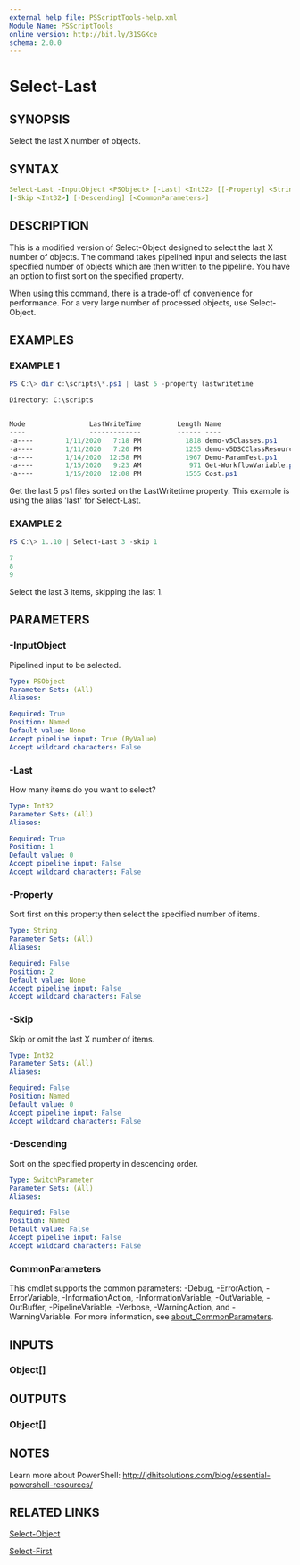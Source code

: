 ```yaml
---
external help file: PSScriptTools-help.xml
Module Name: PSScriptTools
online version: http://bit.ly/31SGKce
schema: 2.0.0
---
```


# Select-Last

## SYNOPSIS

Select the last X number of objects.

## SYNTAX

```yaml
Select-Last -InputObject <PSObject> [-Last] <Int32> [[-Property] <String>]
[-Skip <Int32>] [-Descending] [<CommonParameters>]
```

## DESCRIPTION

This is a modified version of Select-Object designed to select the last X number of objects. The command takes pipelined input and selects the last specified number of objects which are then written to the pipeline. You have an option to first sort on the specified property.

When using this command, there is a trade-off of convenience for performance. For a very large number of processed objects, use Select-Object.

## EXAMPLES

### EXAMPLE 1

```powershell
PS C:\> dir c:\scripts\*.ps1 | last 5 -property lastwritetime

Directory: C:\scripts


Mode                LastWriteTime         Length Name
----                -------------         ------ ----
-a----        1/11/2020   7:18 PM           1818 demo-v5Classes.ps1
-a----        1/11/2020   7:20 PM           1255 demo-v5DSCClassResource.ps1
-a----        1/14/2020  12:58 PM           1967 Demo-ParamTest.ps1
-a----        1/15/2020   9:23 AM            971 Get-WorkflowVariable.ps1
-a----        1/15/2020  12:08 PM           1555 Cost.ps1
```

Get the last 5 ps1 files sorted on the LastWritetime property. This example is using the alias 'last' for Select-Last.

### EXAMPLE 2

```powershell
PS C:\> 1..10 | Select-Last 3 -skip 1

7
8
9
```

Select the last 3 items, skipping the last 1.

## PARAMETERS

### -InputObject

Pipelined input to be selected.

```yaml
Type: PSObject
Parameter Sets: (All)
Aliases:

Required: True
Position: Named
Default value: None
Accept pipeline input: True (ByValue)
Accept wildcard characters: False
```

### -Last

How many items do you want to select?

```yaml
Type: Int32
Parameter Sets: (All)
Aliases:

Required: True
Position: 1
Default value: 0
Accept pipeline input: False
Accept wildcard characters: False
```

### -Property

Sort first on this property then select the specified number of items.

```yaml
Type: String
Parameter Sets: (All)
Aliases:

Required: False
Position: 2
Default value: None
Accept pipeline input: False
Accept wildcard characters: False
```

### -Skip

Skip or omit the last X number of items.

```yaml
Type: Int32
Parameter Sets: (All)
Aliases:

Required: False
Position: Named
Default value: 0
Accept pipeline input: False
Accept wildcard characters: False
```

### -Descending

Sort on the specified property in descending order.

```yaml
Type: SwitchParameter
Parameter Sets: (All)
Aliases:

Required: False
Position: Named
Default value: False
Accept pipeline input: False
Accept wildcard characters: False
```

### CommonParameters

This cmdlet supports the common parameters: -Debug, -ErrorAction, -ErrorVariable, -InformationAction, -InformationVariable, -OutVariable, -OutBuffer, -PipelineVariable, -Verbose, -WarningAction, and -WarningVariable. For more information, see [about_CommonParameters](http://go.microsoft.com/fwlink/?LinkID=113216).

## INPUTS

### Object[]

## OUTPUTS

### Object[]

## NOTES

Learn more about PowerShell: http://jdhitsolutions.com/blog/essential-powershell-resources/

## RELATED LINKS

[Select-Object]()

[Select-First](Select-First.md)
